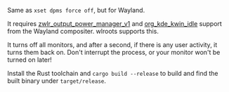 Same as `xset dpms force off`, but for Wayland.

It requires [zwlr_output_power_manager_v1](https://wayland.app/protocols/wlr-output-power-management-unstable-v1) and [org_kde_kwin_idle](https://wayland.app/protocols/kde-idle) support from the Wayland compositer. wlroots supports this.

It turns off all monitors, and after a second, if there is any user activity, it turns them back on. Don't interrupt the process, or your monitor won't be turned on later!

Install the Rust toolchain and `cargo build --release` to build and find the built binary under `target/release`.
